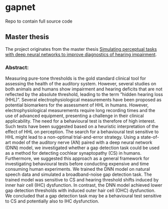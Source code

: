 # gapnet

Repo to contain full source code


## Master thesis

The project originates from the master thesis [Simulating perceptual tasks with deep neural networks to improve diagnostics of hearing impairment](https://fulltext-gateway.cvt.dk/oafilestore?oid=624d7509610dfe20b13a2b14&targetid=624d75094aace9106e2219a5).

### Abstract:

Measuring pure-tone thresholds is the gold standard clinical tool for assessing the health of the auditory system. However, several studies on both animals and humans show impairment and hearing deficits that are not reflected by the absolute threshold, leading to the term ”hidden hearing loss (HHL)”. Several electrophysiological measurements have been proposed as potential biomarkers for the assessment of HHL in humans. However, electrophysiological measurements require long recording times and the use of advanced equipment, presenting a challenge in their clinical applicability. The need for a behavioural test is therefore of high interest. Such tests have been suggested based on a heuristic interpretation of the effect of HHL on perception. The search for a behavioural test sensitive to HHL might lead to a non-optimal trial-and-error strategy. Using a state-of-art model of the auditory nerve (AN) paired with a deep neural network (DNN) model, we investigated whether a gap detection task could be used as a method for detecting cochlear synaptopathy (CS) in humans. Furthermore, we suggested this approach as a general framework for investigating behavioural tests before conducting expensive and time consuming human experiments. We trained the DNN model on natural speech data and simulated a broadband-noise gap detection task. The trained model was sensitive to CS and hearing threshold shifts induced by inner hair cell (IHC) dysfunction. In contrast, the DNN model achieved lower gap detection thresholds with induced outer hair cell (OHC) dysfunction. We concluded that a gap detection task may be a behavioural test sensitive to CS and potentially also to IHC dysfunction.

